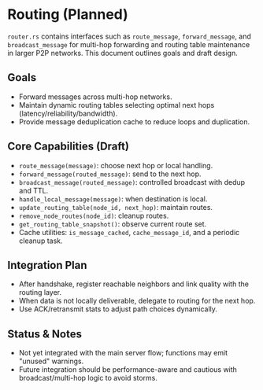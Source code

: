 # Routing (Planned)

`router.rs` contains interfaces such as `route_message`, `forward_message`, and `broadcast_message` for multi-hop forwarding and routing table maintenance in larger P2P networks. This document outlines goals and draft design.

## Goals

- Forward messages across multi-hop networks.
- Maintain dynamic routing tables selecting optimal next hops (latency/reliability/bandwidth).
- Provide message deduplication cache to reduce loops and duplication.

## Core Capabilities (Draft)

- `route_message(message)`: choose next hop or local handling.
- `forward_message(routed_message)`: send to the next hop.
- `broadcast_message(routed_message)`: controlled broadcast with dedup and TTL.
- `handle_local_message(message)`: when destination is local.
- `update_routing_table(node_id, next_hop)`: maintain routes.
- `remove_node_routes(node_id)`: cleanup routes.
- `get_routing_table_snapshot()`: observe current route set.
- Cache utilities: `is_message_cached`, `cache_message_id`, and a periodic cleanup task.

## Integration Plan

- After handshake, register reachable neighbors and link quality with the routing layer.
- When data is not locally deliverable, delegate to routing for the next hop.
- Use ACK/retransmit stats to adjust path choices dynamically.

## Status & Notes

- Not yet integrated with the main server flow; functions may emit "unused" warnings.
- Future integration should be performance-aware and cautious with broadcast/multi-hop logic to avoid storms.